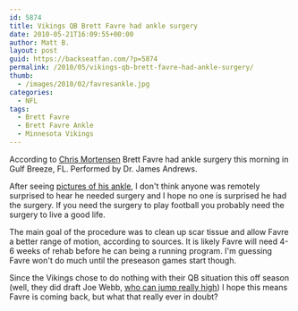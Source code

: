 ```yaml
---
id: 5874
title: Vikings QB Brett Favre had ankle surgery
date: 2010-05-21T16:09:55+00:00
author: Matt B.
layout: post
guid: https://backseatfan.com/?p=5874
permalink: /2010/05/vikings-qb-brett-favre-had-ankle-surgery/
thumb:
  - /images/2010/02/favresankle.jpg
categories:
  - NFL
tags:
  - Brett Favre
  - Brett Favre Ankle
  - Minnesota Vikings
---
```


<div class="entry">
  <p>
    According to <a href="http://twitter.com/mortreport/statuses/14458029551">Chris Mortensen</a> Brett Favre had ankle surgery this morning in Gulf Breeze, FL. Performed by Dr. James Andrews.
  </p>

  <p>
    After seeing <a href="https://backseatfan.com/index.php/2010/02/brett-favre-injury-pictures/">pictures of his ankle</a>, I don't think anyone was remotely surprised to hear he needed surgery and I hope no one is surprised he had the surgery. If you need the surgery to play football you probably need the surgery to live a good life.
  </p>

  <p>
    The main goal of the procedure was to clean up scar tissue and allow Favre a better range of motion, according to sources. It is likely Favre will need 4-6 weeks of rehab before he can being a running program. I'm guessing Favre won't do much until the preseason games start though.
  </p>

  <p>
    Since the Vikings chose to do nothing with their QB situation this off season (well, they did draft Joe Webb, <a href="https://backseatfan.com/index.php/2010/05/vikings-draft-pick-joe-webb-jumps-7-bags/">who can jump really high</a>) I hope this means Favre is coming back, but what that really ever in doubt?
  </p>
</div>

